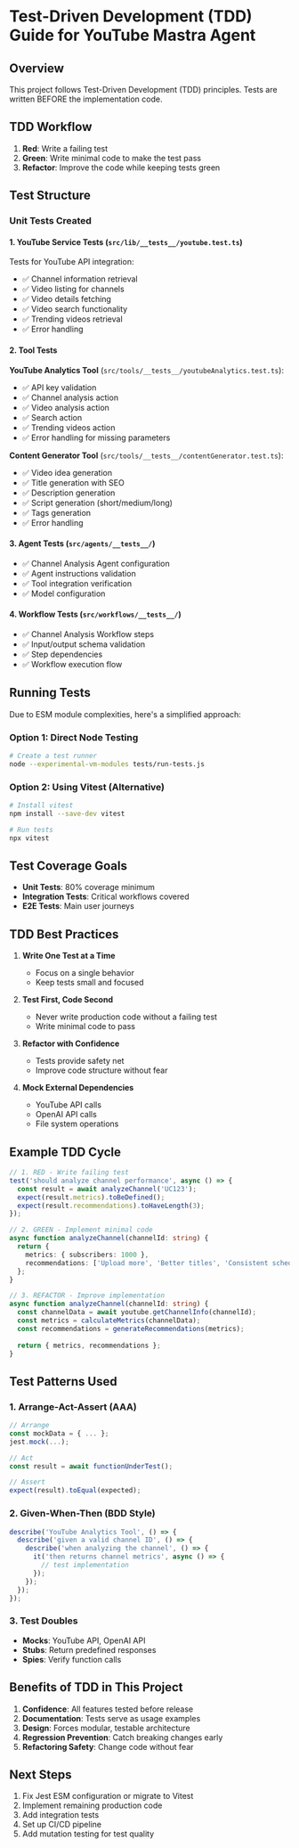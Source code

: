 # Test-Driven Development (TDD) Guide for YouTube Mastra Agent

## Overview

This project follows Test-Driven Development (TDD) principles. Tests are written BEFORE the implementation code.

## TDD Workflow

1. **Red**: Write a failing test
2. **Green**: Write minimal code to make the test pass
3. **Refactor**: Improve the code while keeping tests green

## Test Structure

### Unit Tests Created

#### 1. YouTube Service Tests (`src/lib/__tests__/youtube.test.ts`)
Tests for YouTube API integration:
- ✅ Channel information retrieval
- ✅ Video listing for channels
- ✅ Video details fetching
- ✅ Video search functionality
- ✅ Trending videos retrieval
- ✅ Error handling

#### 2. Tool Tests

**YouTube Analytics Tool** (`src/tools/__tests__/youtubeAnalytics.test.ts`):
- ✅ API key validation
- ✅ Channel analysis action
- ✅ Video analysis action
- ✅ Search action
- ✅ Trending videos action
- ✅ Error handling for missing parameters

**Content Generator Tool** (`src/tools/__tests__/contentGenerator.test.ts`):
- ✅ Video idea generation
- ✅ Title generation with SEO
- ✅ Description generation
- ✅ Script generation (short/medium/long)
- ✅ Tags generation
- ✅ Error handling

#### 3. Agent Tests (`src/agents/__tests__/`)
- ✅ Channel Analysis Agent configuration
- ✅ Agent instructions validation
- ✅ Tool integration verification
- ✅ Model configuration

#### 4. Workflow Tests (`src/workflows/__tests__/`)
- ✅ Channel Analysis Workflow steps
- ✅ Input/output schema validation
- ✅ Step dependencies
- ✅ Workflow execution flow

## Running Tests

Due to ESM module complexities, here's a simplified approach:

### Option 1: Direct Node Testing
```bash
# Create a test runner
node --experimental-vm-modules tests/run-tests.js
```

### Option 2: Using Vitest (Alternative)
```bash
# Install vitest
npm install --save-dev vitest

# Run tests
npx vitest
```

## Test Coverage Goals

- **Unit Tests**: 80% coverage minimum
- **Integration Tests**: Critical workflows covered
- **E2E Tests**: Main user journeys

## TDD Best Practices

1. **Write One Test at a Time**
   - Focus on a single behavior
   - Keep tests small and focused

2. **Test First, Code Second**
   - Never write production code without a failing test
   - Write minimal code to pass

3. **Refactor with Confidence**
   - Tests provide safety net
   - Improve code structure without fear

4. **Mock External Dependencies**
   - YouTube API calls
   - OpenAI API calls
   - File system operations

## Example TDD Cycle

```typescript
// 1. RED - Write failing test
test('should analyze channel performance', async () => {
  const result = await analyzeChannel('UC123');
  expect(result.metrics).toBeDefined();
  expect(result.recommendations).toHaveLength(3);
});

// 2. GREEN - Implement minimal code
async function analyzeChannel(channelId: string) {
  return {
    metrics: { subscribers: 1000 },
    recommendations: ['Upload more', 'Better titles', 'Consistent schedule']
  };
}

// 3. REFACTOR - Improve implementation
async function analyzeChannel(channelId: string) {
  const channelData = await youtube.getChannelInfo(channelId);
  const metrics = calculateMetrics(channelData);
  const recommendations = generateRecommendations(metrics);
  
  return { metrics, recommendations };
}
```

## Test Patterns Used

### 1. Arrange-Act-Assert (AAA)
```typescript
// Arrange
const mockData = { ... };
jest.mock(...);

// Act
const result = await functionUnderTest();

// Assert
expect(result).toEqual(expected);
```

### 2. Given-When-Then (BDD Style)
```typescript
describe('YouTube Analytics Tool', () => {
  describe('given a valid channel ID', () => {
    describe('when analyzing the channel', () => {
      it('then returns channel metrics', async () => {
        // test implementation
      });
    });
  });
});
```

### 3. Test Doubles
- **Mocks**: YouTube API, OpenAI API
- **Stubs**: Return predefined responses
- **Spies**: Verify function calls

## Benefits of TDD in This Project

1. **Confidence**: All features tested before release
2. **Documentation**: Tests serve as usage examples
3. **Design**: Forces modular, testable architecture
4. **Regression Prevention**: Catch breaking changes early
5. **Refactoring Safety**: Change code without fear

## Next Steps

1. Fix Jest ESM configuration or migrate to Vitest
2. Implement remaining production code
3. Add integration tests
4. Set up CI/CD pipeline
5. Add mutation testing for test quality